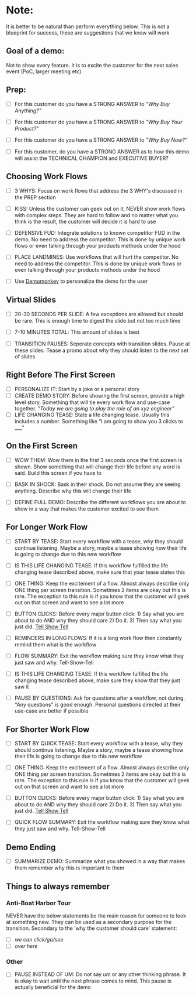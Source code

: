 # Note:
It is better to be natural than perform everything below. This is not a blueprint for success, these are suggestions that we know will work

## Goal of a demo:
Not to show every feature. It is to excite the customer for the next sales event (PoC, larger meeting etc)

## Prep:
- [ ] For this customer do you have a STRONG ANSWER to *"Why Buy Anything?"*
- [ ] For this customer do you have a STRONG ANSWER to *"Why Buy Your Product?"*
- [ ] For this customer do you have a STRONG ANSWER to *"Why Buy Now?"*
- [ ] For this customer, do you have a STRONG ANSWER as to how this demo will assist the TECHNICAL CHAMPION and EXECUTIVE BUYER?


## Choosing Work Flows
- [ ] 3 WHYS: Focus on work flows that address the 3 WHY's discussed in the PREP section
- [ ] KISS: Unless the customer can geek out on it, NEVER show work flows with complex steps. They are hard to follow and no matter what you think is the result, the customer will decide it is hard to use
- [ ] DEFENSIVE FUD: Integrate solutions to known competitor FUD in the demo. No need to address the competitor. This is done by unique work flows or even talking through your products methods under the hood
- [ ] PLACE LANDMINES: Use workflows that will hurt the competitor. No need to address the competitor. This is done by unique work flows or even talking through your products methods under the hood
- [ ] Use [Demomonkey](https://www.demomonkey.net/) to personalize the demo for the user


## Virtual Slides
- [ ] 20-30 SECONDS PER SLIDE: A few exceptions are allowed but should be rare. This is enough time to digest the slide but not too much time
- [ ] 7-10 MINUTES TOTAL: This amount of slides is best
- [ ] TRANSITION PAUSES: Seperate concepts with transition slides. Pause at these slides. Tease a promo about why they should listen to the next set of slides


## Right Before The First Screen
- [ ] PERSONALIZE IT: Start by a joke or a personal story
- [ ] CREATE DEMO STORY: Before showing the first screen, provide a high level story. Something that will tie every work flow and use-case together. *"Today we are going to play the role of an xyz engineer"* 
- [ ] LIFE CHANGING TEASE: State a life changing tease. Usually this includes a number. Something like "I am going to show you 3 clicks to ___"

## On the First Screen
- [ ] WOW THEM: Wow them in the first 3 seconds once the first screen is shown. Show something that will change their life before any word is said. Build this screen if you have to 
- [ ] BASK IN SHOCK: Bask in their shock. Do not assume they are seeing anything. Describe why this will change their life
- [ ] DEFINE FULL DEMO: Describe the different workflows you are about to show in a way that makes the customer excited to see them 


## For Longer Work Flow
- [ ] START BY TEASE: Start every workflow with a tease, why they should continue listening. Maybe a story, maybe a tease showing how their life is going to change due to this new workflow
- [ ] IS THIS LIFE CHANGING TEASE: If this workflow fulfilled the life changing tease described above, make sure that your tease states this
- [ ] ONE THING: Keep the excitement of a flow. Almost always describe only ONE thing per screen transition. Sometimes 2 items are okay but this is rare. The exception to this rule is if you know that the customer will geek out on that screen and want to see a lot more
- [ ] BUTTON CLICKS: Before every major button click: 1) Say what you are about to do AND why they should care 2) Do it. 3) Then say what you just did. [Tell Show Tell](https://blog.2winglobal.com/perfecting-your-demonstration-techniques-the-tell-show-tell-method)
- [ ] REMINDERS IN LONG FLOWS: If it is a long work flow then constantly remind them what is the workflow
- [ ] FLOW SUMMARY: Exit the workflow making sure they know what they just saw and why. Tell-Show-Tell
- [ ] IS THIS LIFE CHANGING TEASE: If this workflow fulfilled the life changing tease described above, make sure they know that they just saw it
- [ ] PAUSE BY QUESTIONS: Ask for questions after a workflow, not during. "Any questions" is good enough. Personal questions directed at their use-case are better if possible


## For Shorter Work Flow
- [ ] START BY QUICK TEASE: Start every workflow with a tease, why they should continue listening. Maybe a story, maybe a tease showing how their life is going to change due to this new workflow
- [ ] ONE THING: Keep the excitement of a flow. Almost always describe only ONE thing per screen transition. Sometimes 2 items are okay but this is rare. The exception to this rule is if you know that the customer will geek out on that screen and want to see a lot more
- [ ] BUTTON CLICKS: Before every major button click: 1) Say what you are about to do AND why they should care 2) Do it. 3) Then say what you just did. [Tell Show Tell](https://blog.2winglobal.com/perfecting-your-demonstration-techniques-the-tell-show-tell-method)
- [ ] QUICK FLOW SUMMARY: Exit the workflow making sure they know what they just saw and why. Tell-Show-Tell




## Demo Ending
- [ ] SUMMARIZE DEMO: Summarize what you showed in a way that makes them remember why this is important to them


## Things to always remember
### Anti-Boat Harbor Tour

NEVER have the below statements be the main reason for someone to look at something new. They can be used as a secondary purpose for the transition. Secondary to the 'why the customer should care' statement:
- [ ] *we can click/go/see*
- [ ] *over here*

### Other
- [ ] PAUSE INSTEAD OF UM: Do not say *um* or any other thinking phrase. It is okay to wait until the next phrase comes to mind. This pause is actually beneficial for the demo 

